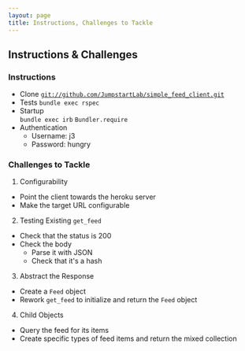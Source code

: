```yaml
---
layout: page
title: Instructions, Challenges to Tackle
---
```


## Instructions & Challenges

### Instructions

* Clone [`git://github.com/JumpstartLab/simple_feed_client.git`](`git://github.com/JumpstartLab/simple_feed_client.git`)
* Tests
  `bundle exec rspec`
* Startup    
  `bundle exec irb`
  `Bundler.require`
* Authentication
  * Username: j3
  * Password: hungry

### Challenges to Tackle

1. Configurability
  * Point the client towards the heroku server
  * Make the target URL configurable
2. Testing Existing `get_feed`
  * Check that the status is 200
  * Check the body
    * Parse it with JSON 
    * Check that it's a hash
3. Abstract the Response
  * Create a `Feed` object
  * Rework `get_feed` to initialize and return the `Feed` object
4. Child Objects
  * Query the feed for its items
  * Create specific types of feed items and return the mixed collection